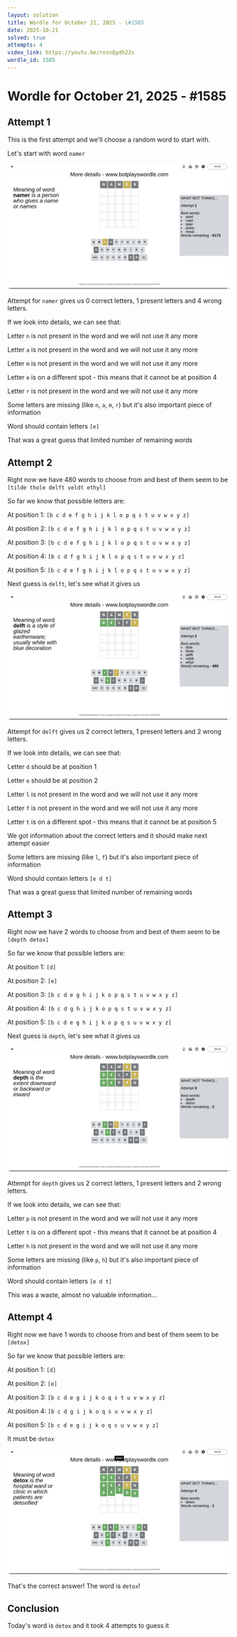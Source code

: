 ```yaml
---
layout: solution
title: Wordle for October 21, 2025 - \#1585
date: 2025-10-21
solved: true
attempts: 4
video_link: https://youtu.be/rosnQydh2Js
wordle_id: 1585
---
```


# Wordle for October 21, 2025 - \#1585

## Attempt 1

This is the first attempt and we'll choose a random word to start with.

Let's start with word `namer`

![Attempt 1](2025-10-21/attempt-1.png)

Attempt for `namer` gives us 0 correct letters, 1 present letters and 4 wrong letters.

If we look into details, we can see that:

Letter `n` is not present in the word and we will not use it any more

Letter `a` is not present in the word and we will not use it any more

Letter `m` is not present in the word and we will not use it any more

Letter `e` is on a different spot - this means that it cannot be at position 4

Letter `r` is not present in the word and we will not use it any more

Some letters are missing (like `n`, `a`, `m`, `r`) but it's also important piece of information

Word should contain letters `[e]`

That was a great guess that limited number of remaining words



## Attempt 2

Right now we have 480 words to choose from and best of them seem to be `[tilde thole delft veldt ethyl]`

So far we know that possible letters are:

At position 1: `[b c d e f g h i j k l o p q s t u v w x y z]`

At position 2: `[b c d e f g h i j k l o p q s t u v w x y z]`

At position 3: `[b c d e f g h i j k l o p q s t u v w x y z]`

At position 4: `[b c d f g h i j k l o p q s t u v w x y z]`

At position 5: `[b c d e f g h i j k l o p q s t u v w x y z]`

Next guess is `delft`, let's see what it gives us

![Attempt 2](2025-10-21/attempt-2.png)

Attempt for `delft` gives us 2 correct letters, 1 present letters and 2 wrong letters.

If we look into details, we can see that:

Letter `d` should be at position 1

Letter `e` should be at position 2

Letter `l` is not present in the word and we will not use it any more

Letter `f` is not present in the word and we will not use it any more

Letter `t` is on a different spot - this means that it cannot be at position 5

We got information about the correct letters and it should make next attempt easier

Some letters are missing (like `l`, `f`) but it's also important piece of information

Word should contain letters `[e d t]`

That was a great guess that limited number of remaining words



## Attempt 3

Right now we have 2 words to choose from and best of them seem to be `[depth detox]`

So far we know that possible letters are:

At position 1: `[d]`

At position 2: `[e]`

At position 3: `[b c d e g h i j k o p q s t u v w x y z]`

At position 4: `[b c d g h i j k o p q s t u v w x y z]`

At position 5: `[b c d e g h i j k o p q s u v w x y z]`

Next guess is `depth`, let's see what it gives us

![Attempt 3](2025-10-21/attempt-3.png)

Attempt for `depth` gives us 2 correct letters, 1 present letters and 2 wrong letters.

If we look into details, we can see that:

Letter `p` is not present in the word and we will not use it any more

Letter `t` is on a different spot - this means that it cannot be at position 4

Letter `h` is not present in the word and we will not use it any more

Some letters are missing (like `p`, `h`) but it's also important piece of information

Word should contain letters `[e d t]`

This was a waste, almost no valuable information...



## Attempt 4

Right now we have 1 words to choose from and best of them seem to be `[detox]`

So far we know that possible letters are:

At position 1: `[d]`

At position 2: `[e]`

At position 3: `[b c d e g i j k o q s t u v w x y z]`

At position 4: `[b c d g i j k o q s u v w x y z]`

At position 5: `[b c d e g i j k o q s u v w x y z]`

It must be `detox`

![Attempt 4](2025-10-21/attempt-4.png)

That's the correct answer! The word is `detox`!

## Conclusion

Today's word is `detox` and it took 4 attempts to guess it

